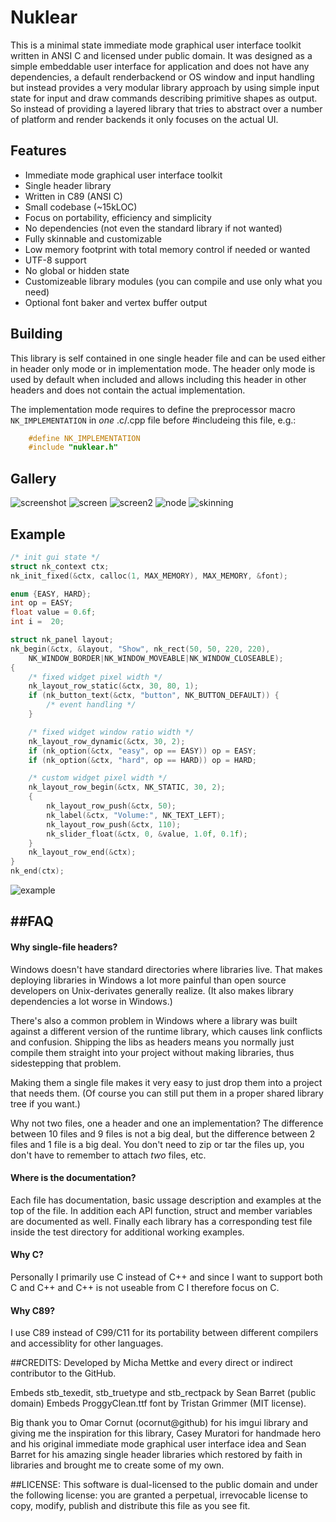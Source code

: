 # Nuklear
This is a minimal state immediate mode graphical user interface toolkit
written in ANSI C and licensed under public domain. It was designed as a simple
embeddable user interface for application and does not have any dependencies,
a default renderbackend or OS window and input handling but instead provides a very modular
library approach by using simple input state for input and draw
commands describing primitive shapes as output. So instead of providing a
layered library that tries to abstract over a number of platform and
render backends it only focuses on the actual UI.

## Features
- Immediate mode graphical user interface toolkit
- Single header library
- Written in C89 (ANSI C)
- Small codebase (~15kLOC)
- Focus on portability, efficiency and simplicity
- No dependencies (not even the standard library if not wanted)
- Fully skinnable and customizable
- Low memory footprint with total memory control if needed or wanted
- UTF-8 support
- No global or hidden state
- Customizeable library modules (you can compile and use only what you need)
- Optional font baker and vertex buffer output

## Building
This library is self contained in one single header file and can be used either
in header only mode or in implementation mode. The header only mode is used
by default when included and allows including this header in other headers
and does not contain the actual implementation.

The implementation mode requires to define  the preprocessor macro
`NK_IMPLEMENTATION` in *one* .c/.cpp file before #includeing this file, e.g.:
```c
    #define NK_IMPLEMENTATION
    #include "nuklear.h"
```

## Gallery
![screenshot](https://cloud.githubusercontent.com/assets/8057201/11761525/ae06f0ca-a0c6-11e5-819d-5610b25f6ef4.gif)
![screen](https://cloud.githubusercontent.com/assets/8057201/13538240/acd96876-e249-11e5-9547-5ac0b19667a0.png)
![screen2](https://cloud.githubusercontent.com/assets/8057201/13538243/b04acd4c-e249-11e5-8fd2-ad7744a5b446.png)
![node](https://cloud.githubusercontent.com/assets/8057201/9976995/e81ac04a-5ef7-11e5-872b-acd54fbeee03.gif)
![skinning](https://cloud.githubusercontent.com/assets/8057201/14152357/25df939e-f6b3-11e5-8587-b19e863e0d1b.png)

## Example
```c
/* init gui state */
struct nk_context ctx;
nk_init_fixed(&ctx, calloc(1, MAX_MEMORY), MAX_MEMORY, &font);

enum {EASY, HARD};
int op = EASY;
float value = 0.6f;
int i =  20;

struct nk_panel layout;
nk_begin(&ctx, &layout, "Show", nk_rect(50, 50, 220, 220),
    NK_WINDOW_BORDER|NK_WINDOW_MOVEABLE|NK_WINDOW_CLOSEABLE);
{
    /* fixed widget pixel width */
    nk_layout_row_static(&ctx, 30, 80, 1);
    if (nk_button_text(&ctx, "button", NK_BUTTON_DEFAULT)) {
        /* event handling */
    }

    /* fixed widget window ratio width */
    nk_layout_row_dynamic(&ctx, 30, 2);
    if (nk_option(&ctx, "easy", op == EASY)) op = EASY;
    if (nk_option(&ctx, "hard", op == HARD)) op = HARD;

    /* custom widget pixel width */
    nk_layout_row_begin(&ctx, NK_STATIC, 30, 2);
    {
        nk_layout_row_push(&ctx, 50);
        nk_label(&ctx, "Volume:", NK_TEXT_LEFT);
        nk_layout_row_push(&ctx, 110);
        nk_slider_float(&ctx, 0, &value, 1.0f, 0.1f);
    }
    nk_layout_row_end(&ctx);
}
nk_end(ctx);
```
![example](https://cloud.githubusercontent.com/assets/8057201/10187981/584ecd68-675c-11e5-897c-822ef534a876.png)


##FAQ
---
#### Why single-file headers?
Windows doesn't have standard directories where libraries
live. That makes deploying libraries in Windows a lot more
painful than open source developers on Unix-derivates generally
realize. (It also makes library dependencies a lot worse in Windows.)

There's also a common problem in Windows where a library was built
against a different version of the runtime library, which causes
link conflicts and confusion. Shipping the libs as headers means
you normally just compile them straight into your project without
making libraries, thus sidestepping that problem.

Making them a single file makes it very easy to just
drop them into a project that needs them. (Of course you can
still put them in a proper shared library tree if you want.)

Why not two files, one a header and one an implementation?
The difference between 10 files and 9 files is not a big deal,
but the difference between 2 files and 1 file is a big deal.
You don't need to zip or tar the files up, you don't have to
remember to attach *two* files, etc.

#### Where is the documentation?
Each file has documentation, basic ussage description and
examples at the top of the file. In addition each API function,
struct and member variables are documented as well.
Finally each library has a corresponding test file inside the
test directory for additional working examples.

#### Why C?
Personally I primarily use C instead of C++ and since I want to
support both C and C++ and C++ is not useable from C I therefore focus
on C.

#### Why C89?
I use C89 instead of C99/C11 for its portability between different compilers
and accessiblity for other languages.

##CREDITS:
Developed by Micha Mettke and every direct or indirect contributor to the GitHub.


Embeds stb_texedit, stb_truetype and stb_rectpack by Sean Barret (public domain)
Embeds ProggyClean.ttf font by Tristan Grimmer (MIT license).


Big thank you to Omar Cornut (ocornut@github) for his imgui library and
giving me the inspiration for this library, Casey Muratori for handmade hero
and his original immediate mode graphical user interface idea and Sean
Barret for his amazing single header libraries which restored by faith
in libraries and brought me to create some of my own.

##LICENSE:
This software is dual-licensed to the public domain and under the following
license: you are granted a perpetual, irrevocable license to copy, modify,
publish and distribute this file as you see fit.

